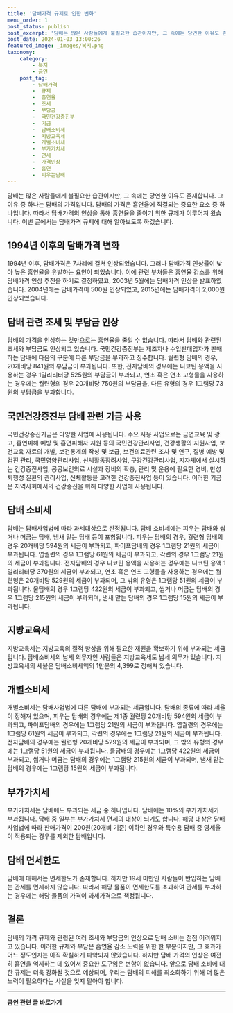```yaml
---
title: '담배가격 규제로 인한 변화'
menu_order: 1
post_status: publish
post_excerpt: '담배는 많은 사람들에게 불필요한 습관이지만, 그 속에는 당연한 이유도 존재합니다. 그 이유 중 하나는 담배의 가격입니다. 담배의 가격은 흡연율에 직결되는 중요한 요소 중 하나입니다. 따라서 담배가격의 인상을 통해 흡연율을 줄이기 위한 규제가 이루어져 왔습니다. 이번 글에서는 담배가격 규제에 대해 알아보도록 하겠습니다.'
post_date: 2024-01-03 13:00:26
featured_image: _images/복지.png
taxonomy:
    category:
        - 복지
        - 금연
    post_tag:
        - 담배가격
        -  규제
        -  흡연율
        -  조세
        -  부담금
        -  국민건강증진부
        -  기금
        -  담배소비세
        -  지방교육세
        -  개별소비세
        -  부가가치세
        -  면세
        -  가격인상
        -  흡연
        -  피우는담배
---
```



담배는 많은 사람들에게 불필요한 습관이지만, 그 속에는 당연한 이유도 존재합니다. 그 이유 중 하나는 담배의 가격입니다. 담배의 가격은 흡연율에 직결되는 중요한 요소 중 하나입니다. 따라서 담배가격의 인상을 통해 흡연율을 줄이기 위한 규제가 이루어져 왔습니다. 이번 글에서는 담배가격 규제에 대해 알아보도록 하겠습니다.

## 1994년 이후의 담배가격 변화

1994년 이후, 담배가격은 7차례에 걸쳐 인상되었습니다. 그러나 담배가격 인상률이 낮아 높은 흡연율을 유발하는 요인이 되었습니다. 이에 관련 부처들은 흡연율 감소를 위해 담배가격 인상 추진을 하기로 결정하였고, 2003년 5월에는 담배가격 인상을 발표하였습니다. 2004년에는 담배가격이 500원 인상되었고, 2015년에는 담배가격이 2,000원 인상되었습니다.

## 담배 관련 조세 및 부담금 인상

담배의 가격을 인상하는 것만으로는 흡연율을 줄일 수 없습니다. 따라서 담배와 관련된 조세와 부담금도 인상되고 있습니다. 국민건강증진부는 제조자나 수입판매업자가 판매하는 담배에 다음의 구분에 따른 부담금을 부과하고 징수합니다. 궐련형 담배의 경우, 20개비당 841원의 부담금이 부과됩니다. 또한, 전자담배의 경우에는 니코틴 용액을 사용하는 경우 1밀리리터당 525원의 부담금이 부과되고, 연초 혹은 연초 고형물을 사용하는 경우에는 궐련형의 경우 20개비당 750원의 부담금을, 다른 유형의 경우 1그램당 73원의 부담금을 부과합니다.

## 국민건강증진부 담배 관련 기금 사용

국민건강증진기금은 다양한 사업에 사용됩니다. 주요 사용 사업으로는 금연교육 및 광고, 흡연피해 예방 및 흡연피해자 지원 등의 국민건강관리사업, 건강생활의 지원사업, 보건교육 자료의 개발, 보건통계의 작성 및 보급, 보건의료관련 조사 및 연구, 질병 예방 및 검진 관리, 국민영양관리사업, 신체활동장려사업, 구강건강관리사업, 지자체에서 실시하는 건강증진사업, 공공보건의료 시설과 장비의 확충, 관리 및 운용에 필요한 경비, 만성퇴행성 질환의 관리사업, 신체활동을 고려한 건강증진사업 등이 있습니다. 이러한 기금은 지역사회에서의 건강증진을 위해 다양한 사업에 사용됩니다.

## 담배 소비세

담배는 담배사업법에 따라 과세대상으로 산정됩니다. 담배 소비세에는 피우는 담배와 씹거나 머금는 담배, 냄새 맡는 담배 등이 포함됩니다. 피우는 담배의 경우, 궐련형 담배의 경우 20개비당 594원의 세금이 부과되고, 파이프담배의 경우 1그램당 21원의 세금이 부과됩니다. 엽궐련의 경우 1그램당 61원의 세금이 부과되고, 각련의 경우 1그램당 21원의 세금이 부과됩니다. 전자담배의 경우 니코틴 용액을 사용하는 경우에는 니코틴 용액 1밀리리터당 370원의 세금이 부과되고, 연초 혹은 연초 고형물을 사용하는 경우에는 궐련형은 20개비당 529원의 세금이 부과되며, 그 밖의 유형은 1그램당 51원의 세금이 부과됩니다. 물담배의 경우 1그램당 422원의 세금이 부과되고, 씹거나 머금는 담배의 경우 1그램당 215원의 세금이 부과되며, 냄새 맡는 담배의 경우 1그램당 15원의 세금이 부과됩니다.

## 지방교육세

지방교육세는 지방교육의 질적 향상을 위해 필요한 재원을 확보하기 위해 부과되는 세금입니다. 담배소비세의 납세 의무자인 사람들은 지방교육세도 납세 의무가 있습니다. 지방교육세의 세율은 담배소비세액의 1만분의 4,399로 정해져 있습니다.

## 개별소비세

개별소비세는 담배사업법에 따른 담배에 부과되는 세금입니다. 담배의 종류에 따라 세율이 정해져 있으며, 피우는 담배의 경우에는 제1종 궐련당 20개비당 594원의 세금이 부과되고, 파이프담배의 경우에는 1그램당 21원의 세금이 부과됩니다. 엽궐련의 경우에는 1그램당 61원의 세금이 부과되고, 각련의 경우에는 1그램당 21원의 세금이 부과됩니다. 전자담배의 경우에는 궐련형 20개비당 529원의 세금이 부과되며, 그 밖의 유형의 경우에는 1그램당 51원의 세금이 부과됩니다. 물담배의 경우에는 1그램당 422원의 세금이 부과되고, 씹거나 머금는 담배의 경우에는 1그램당 215원의 세금이 부과되며, 냄새 맡는 담배의 경우에는 1그램당 15원의 세금이 부과됩니다.

## 부가가치세

부가가치세는 담배에도 부과되는 세금 중 하나입니다. 담배에는 10%의 부가가치세가 부과됩니다. 담배 중 일부는 부가가치세 면제의 대상이 되기도 합니다. 해당 대상은 담배사업법에 따라 판매가격이 200원(20개비 기준) 이하인 경우와 특수용 담배 중 영세율이 적용되는 경우를 제외한 담배입니다.

## 담배 면세한도

담배에 대해서는 면세한도가 존재합니다. 하지만 19세 미만인 사람들이 반입하는 담배는 관세를 면제하지 않습니다. 따라서 해당 물품이 면세한도를 초과하여 관세를 부과하는 경우에는 해당 물품의 가격이 과세가격으로 책정됩니다.

## 결론

담배의 가격 규제와 관련된 여러 조세와 부담금의 인상으로 담배 소비는 점점 어려워지고 있습니다. 이러한 규제와 부담은 흡연율 감소 노력을 위한 한 부분이지만, 그 효과가 어느 정도인지는 아직 확실하게 파악되지 않았습니다. 하지만 담배 가격의 인상은 여전히 흡연을 억제하는 데 있어서 중요한 도구임은 변함이 없습니다. 앞으로 담배 소비에 대한 규제는 더욱 강화될 것으로 예상되며, 우리는 담배의 피해를 최소화하기 위해 더 많은 노력이 필요하다는 사실을 잊지 말아야 합니다.
<!-- wp:separator -->
<hr class="wp-block-separator has-alpha-channel-opacity"/>
<!-- /wp:separator -->

<!-- wp:group {"backgroundColor":"base","layout":{"type":"constrained"}} -->
<div class="wp-block-group has-base-background-color has-background"><!-- wp:paragraph {"align":"center","fontSize":"medium"} -->
<p class="has-text-align-center has-large-font-size"><strong>금연 관련 글 바로가기</strong></p>
<!-- /wp:paragraph -->


<!-- wp:latest-posts
{"categories":[{"id":15153,"count":19,"description":"","link":"https://uknowlaw.com/category/%ea%b8%88%ec%97%b0/","name":"금연","slug":"금연","taxonomy":"category","parent":0,"meta":[],"_links":{"self":[{"href":"https://uknowlaw.com/wp-json/wp/v2/categories/15153"}],"collection":[{"href":"https://uknowlaw.com/wp-json/wp/v2/categories"}],"about":[{"href":"https://uknowlaw.com/wp-json/wp/v2/taxonomies/category"}],"wp:post_type":[{"href":"https://uknowlaw.com/wp-json/wp/v2/posts?categories=15153"}],"curies":[{"name":"wp","href":"https://api.w.org/{rel}","templated":true}]}}],"postsToShow":100,"excerptLength":28,"postLayout":"grid","columns":2,"featuredImageAlign":"left","featuredImageSizeSlug":"large","fontSize":"small"} /--></div>
<!-- /wp:group -->